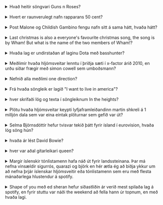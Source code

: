 <details>
<summary>Hvað heitir söngvari Guns n Roses?</summary>
Axl Rose Valdi
</details>
<br>
<details>
<summary>Hvert er raunverulegt nafn rapparans 50 cent?</summary>
Curtis James Jackson Valdi
</details>
<br>
<details>
<summary>Post Malone og Childish Gambino fengu nafn sitt á sama hátt, hvaða hátt?</summary>
Wu tang clan name generator Valdi
</details>
<br>
<details>
<summary>Last christmas is also a everyone's favourite christmas song, the song is by Wham! But what is the name of the two members of Wham!?</summary>
George Michael, Andrew Ridgley Valdi eða Danni
</details>
<br>
<details>
<summary>Hvaða lag er undirstaðan af laginu Dota með basshunter?</summary>
Daddy Dj Halli
</details>
<br>
<details>
<summary>Meðlimir hvaða hljómsveitar lenntu í þriðja sæti í x-factor árið 2010, en urðu síðar frægir með simon cowell sem umboðsmann?</summary>
One Direction Halli
</details>
<br>
<details>
<summary>Nefnið alla meðlimi one direction?</summary>
Louis Tomlinson, Niall Horan, Liam Payne and Harry Styles Halli
</details>
<br>
<details>
<summary>Frá hvaða söngleik er lagið "I want to live in america"?</summary>
West side story Halli
</details>
<br>
<details>
<summary>hver skrifaði lög og texta í söngleiknum In the heights?</summary>
Lin-Manuel Miranda Halli
</details>
<br>
<details>
<summary>Plötu hvaða hljómsveitar keypti lyfjaframleiðandinn martin shkreli á 1 milljón dala sem var eina eintak plöturnar sem gefið var út?</summary>
Wu tang clan Halli
</details>
<br>
<details>
<summary>Selma Björnsdóttir hefur tvisvar tekið þátt fyrir ísland í eurovision, hvaða lög söng hún?</summary>
All out of luck og If I had your Love Halli
</details>
<br>
<details>
<summary>hvaða ár lést David Bowie?</summary>
2016 Halli
</details>
<br>
<details>
<summary>hver var aðal gítarleikari queen?</summary>
Brian May Halli
</details>
<br>
<details>
<summary>Margir íslenskir tónlistamenn hafa náð út fyrir landssteinana. Þar má nefna vinsældir sigurrós, quarazi og björk en hér ætla ég að biðja ykkur um að nefna þrjár íslenskar hljómsveitir eða tónlistamenn sem eru með flesta mánaðarlega hlustendur á spotify.</summary>
Breytist með tíma, þarf að skoða svör en Kaleo, monsters & men og laufey líklega rétt svör Halli
</details>
<br>
<details>
<summary>Shape of you með ed sheran hefur síðastliðin ár verið mest spilaða lag á spotify, en fyrir stuttu var náði the weekend að fella hann úr topnum, en með hvaða lagi.</summary>
Blinding lights, getur auðvita breysts Halli
</details>
<br>
